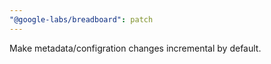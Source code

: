 ```yaml
---
"@google-labs/breadboard": patch
---
```


Make metadata/configration changes incremental by default.
